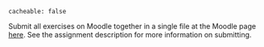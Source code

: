 ```
cacheable: false
```

Submit all exercises on Moodle together in a single file at the Moodle page [here](https://moodle.pugetsound.edu/moodle/mod/assign/view.php?id=318509). See the assignment description for more information on submitting.
